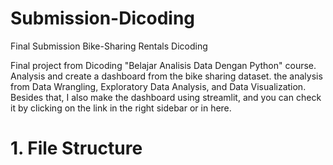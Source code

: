 # Submission-Dicoding
Final Submission Bike-Sharing Rentals Dicoding

Final project from Dicoding "Belajar Analisis Data Dengan Python" course.
Analysis and create a dashboard from the bike sharing dataset. 
the analysis from Data Wrangling, Exploratory Data Analysis, and Data Visualization. Besides that, I also make the dashboard using streamlit, and you can check it by clicking on the link in the right sidebar or in here.

# 1. File Structure
